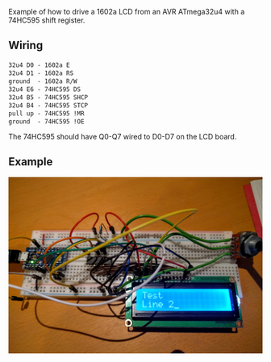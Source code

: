 Example of how to drive a 1602a LCD from an AVR ATmega32u4 with a 74HC595
shift register.

## Wiring

```
32u4 D0 - 1602a E
32u4 D1 - 1602a RS
ground  - 1602a R/W
32u4 E6 - 74HC595 DS
32u4 B5 - 74HC595 SHCP
32u4 B4 - 74HC595 STCP
pull up - 74HC595 !MR
ground  - 74HC595 !OE
```

The 74HC595 should have Q0-Q7 wired to D0-D7 on the LCD board. 

## Example

![alt text](https://raw.githubusercontent.com/hollobon/1602a_lcd/master/breadboard.jpg "Wired up on a breadboard")
